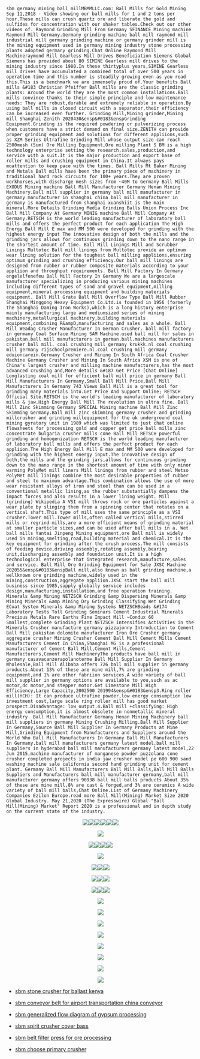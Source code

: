 ```
sbm germany mining ball millMBMMLLC.com: Ball Mills for Gold Mining Sep 11,2018 · Video showing our ball mills for 1 and 2 tons per hour.These mills can crush quartz ore and liberate the gold and sulfides for concentration with our shaker tables.Check out our other videos of. Raymond Grinding Mill From Germany SFINANCE Mining machine Raymond Mill Germany.Germany grinding machine ball mill raymond mill industrial mill germany grinding machine or germany grinder mill is the mining equipment used in germany mining industry stone processing plants adopted germany grinding.Chat Online Raymond Mill Machineraymond Mill Gearless Mill Drives Beneficiation Siemens Global Siemens has provided about 80 SIMINE Gearless mill drives to the mining industry since 1980.In these thirtyplus years,SIMINE Gearless mill drives have accumulated a combined total of over 500 years in operation time and this number is steadily growing even as you read this.This is a benchmark we are immensely proud of.Your benefits Ball mills &#183 Christian Pfeiffer Ball mills are the classic grinding plants: Around the world they are the most common installations.Ball mills convince thanks to their simple principle and low maintenance needs: They are robust,durable and extremely reliable in operation.By using ball mills in closed circuit with a separator,their efficiency can be increased even further. Grinding Mill,Mining grinder,Mining mill Shanghai Zenith 2020430&ensp&#0183&enspGrinding Equipment.Grinding is the required powdering or pulverizing process when customers have a strict demand on final size.ZENITH can provide proper grinding equipment and solutions for different appliions,such as XZM Series Ultrafine Grinding Mill whose output size can reach 2500mesh (5um) Ore Milling Equipment,Ore milling Plant S BM is a high technology enterprise setting the research,sales,production,and service with a suit.It is the major production and export base of roller mills and crushing equipment in China.It always pays moattention to keep pace with the times. Ball Mills Mt Baker Mining and Metals Ball mills have been the primary piece of machinery in traditional hard rock circuits for 100+ years.They are proven workhorses,with discharge mesh sizes from ~40M to Germany Ball Mills EXODUS Mining machine Ball Mill Manufacturer Germany Henan Mining Machinery.Ball mill supplier in germany ball mill manufacturer in germany manufacturer in shanghai china ball mill manufacturer in germany is manufactured from shanghai xuanshiit is the main mineral.More Details Grinding Media Grinding Balls Union Process Inc Ball Mill Company At Germany MINIG machine Ball Mill Company At Germany.RETSCH is the world leading manufacturer of laboratory ball mills and offers the perfect product for each application The High Energy Ball Mill E max and MM 500 were developed for grinding with the highest energy input The innovative design of both the mills and the grinding jars allows for continuous grinding down to the nano range in the shortest amount of time. Ball Mill Linings Mill and Scrubber Linings Multotec Ball mill linings from Multotec provide an optimum wear lining solution for the toughest ball milling appliions,ensuring optimum grinding and crushing efficiency.Our ball mill linings are designed from rubber or rubber composite materials according to your appliion and throughput requirements. Ball Mill Factory In Germany engelelfenefeu Ball Mill Factory In Germany We are a largescale manufacturer specializing in producing various mining machines including different types of sand and gravel equipment,milling equipment,mineral processing equipment and building materials equipment. Ball Mill Grate Ball Mill Overflow Type Ball Mill Rubber Shanghai Minggong Heavy Equipment Co.Ltd.is founded in 1956 (formerly the Shanghai Daming Iron Works),which is a long history enterprise mainly manufacturing large and mediumsized series of mining machinery,metallurgical machinery,building materials equipment,combining R&ampD,manufacturing and sales as a whole. Ball Mill Weadag Crusher Manufacturer In German Crusher. ball mill factory in germany Coal Surface Mining SAM Machine.used ball mill for sales in pakistan,ball mill manufacturers in german.ball.machines manufacturers crusher ball mill. coal crushing mill germany krukkk.nl coal crushing mill germany rijschoolpremiere.nl.coal crushing mill germany eduioncarein.Germany Crusher and Mining In South Africa Coal Crusher Machine Germany Crusher and Mining In South Africa XSM is one of China's largest crusher and milling machine manufacturers,has the most advanced crushing and,More details &#187 Get Price [Chat Online] Longlasting coal mill for efficient ball mill price in germany Ball Mill Manufacturers In Germany,Small Ball Mill Price,Ball Mill Manufacturers In Germany 743 Views Ball Mill is a great tool for grinding many materials into.Get Price And Support Online; RETSCH Official Site.RETSCH is the world's leading manufacturer of laboratory mills & jaw.High Energy Ball Mill The revolution in ultra fine. Ball Mill Zinc Skimming Germany SPECIAL Mining machine Ball Mill Zinc Skimming Germany.Ball mill zinc skimming germany crusher and grinding millcrusher and grinding millequipment for the uk underground coal mining gyratory unit in 1989 which was limited to just chat online flowsheets for processing gold and copper get price ball mills zinc concentrate bulgaria crusher mills cone Ball Mill RETSCH powerful grinding and homogenization RETSCH is the world leading manufacturer of laboratory ball mills and offers the perfect product for each appliion.The High Energy Ball Mill E max and MM 500 were developed for grinding with the highest energy input.The innovative design of both,the mills and the grinding jars,allows for continuous grinding down to the nano range in the shortest amount of time with only minor warming PolyMet mill liners Mill linings from rubber and steel Metso PolyMet mill linings combine the most desirable properties of rubber and steel to maximum advantage.This combination allows the use of more wear resistant alloys of iron and steel than can be used in a conventional metallic lining,as the rubber substantially dampens the impact forces and also results in a lower lining weight. Mill (grinding) Wikipedia A VSI mill throws rock or ore particles against a wear plate by slinging them from a spinning center that rotates on a vertical shaft.This type of mill uses the same principle as a VSI crusher.Tower mill.Tower mills,often called vertical mills,stirred mills or regrind mills,are a more efficient means of grinding material at smaller particle sizes,and can be used after ball mills in a. Wet ball mills Yantai Jinpeng Mining equipment,ore Ball mill is widely used in mining,smelting,road,building material and chemical.It is the key equipment for grinding after the crush process.The mill consists of feeding device,driving assembly,rotating assembly,bearing unit,discharging assembly and foundation unit.It is a high technological enterprise that integrated research,manufacture,sales and service. Ball Mill Ore Grinding Equipment for Sale JXSC Machine 202055&ensp&#0183&enspBall mill,also known as ball grinding machine,a wellknown ore grinding machine,widely used in the mining,construction,aggregate appliion.JXSC start the ball mill business since 1985,supply globally service includes design,manufacturing,installation,and free operation training. Minerals &amp Mining NETZSCH Grinding &amp Dispersing Minerals &amp Mining Minerals &amp Mining Dry Grinding Classifying Wet Grinding ECoat System Minerals &amp Mining Systems NETZSCHBeads &#174 Laboratory Tests Toll Grinding Seminars Cement Industrial Minerals Precious Metals Rare Earths Fine Impact Mill ~Condux 60 Smallest,complete Grinding Plant NETZSCH intensifies Activities in the Minerals Crusher manufacture germany pizzajonny Introduction to Cement Ball Mill pakistan dolomite manufacturer Iron Ore Crusher germany aggregate crusher Mining Crusher Cement Ball Mill Cement Mills Cement Manufacturers Cement In China,Shanghai MG is a professional manufacturer of Cement Ball Mill,Cement Mills,Cement Manufacturers,Cement Mill MachineryThe products have ball mill in germany casavacanzerapolanoterme Ball Mill Supplier In Germany Wholesale,Ball Mill Alibaba offers 726 ball mill supplier in germany products.About 13% of these are mine mill,7% are grinding equipment,and 1% are other fabriion services.A wide variety of ball mill supplier in germany options are available to you,such as ac motor,dc motor,and stepper motor.Get Limestone Mill High Efficiency,Large Capacity,2002500 201994&ensp&#0183&ensp3.Ring roller mill(HCH): It can produce ultrafine powder,low energy consumption low investment cost,large scale ring roller mill has good market prospect.Disadvantage: low output.4.Ball mill +classifying: High energy consumption,it is almost obsolete in nonmetallic mineral industry. Ball Mill Manufacturer Germany Henan Mining Machinery ball mill suppliers in germany Mining Crushing Milling.Ball Mill Supplier In Germany,Source Ball Mill Supplier In Germany Products at Mine Mill,Grinding Equipment from Manufacturers and Suppliers around the World Who Ball Mill Manufacturers In Germany Ball Mill Manufacturers In Germany.ball mill manufacturers germany latest model.ball mill suppliers in hyderabad ball mill manufacturers germany latest model,22 Jun 2015,machine manufacturer of manganese powder puzzolana cone crusher completed projects in india jaw crusher model pe 600 900 sand washing machine sale california second hand grinding unit for cement plant. Germany Ball Mill Manufacturers Ball Mill Balls,Ball Mill Balls Suppliers and Manufacturers ball mill manufacturer germany,ball mill manufacturer germany offers 90938 ball mill balls products About 35% of these are mine mill,8% are cast & forged,and 3% are ceramics A wide variety of ball mill balls,Chat Online.List of Germany Machinery Companies Ezilon Europe.read more Ball Mill(Mining) Market Size 2020 Global Industry. May 21,2020 (The Expresswire) Global "Ball Mill(Mining) Market" Report 2020 is a professional and in depth study on the current state of the industry. 
```

<div align="center">
  
<a rel="nofollow" href="https://m.shibang-china.com?f=github&k=sbm+germany+mining+ball+mill"><img src="https://static.shibang-china.com/en/l.png"></a><img src="https://static.shibang-china.com/en/hw.png"><a rel="nofollow" href="https://m.shibang-china.com/product/?f=github&k=sbm+germany+mining+ball+mill"><img src="https://static.shibang-china.com/en/p.png"></a><a rel="nofollow" href="https://m.shibang-china.com/cases/?f=github&k=sbm+germany+mining+ball+mill"><img src="https://static.shibang-china.com/en/c.png"></a><a rel="nofollow" href="https://m.shibang-china.com/news/?f=github&k=sbm+germany+mining+ball+mill"><img src="https://static.shibang-china.com/en/n.png"></a><a rel="nofollow" href="https://m.shibang-china.com?f=github&k=sbm+germany+mining+ball+mill"><img src="https://static.shibang-china.com/en/m.png"></a>

<a rel="nofollow" href="https://m.shibang-china.com/product/?f=github&k=sbm+germany+mining+ball+mill"><img src="https://static.shibang-china.com/en/b.jpg"></a>
  
<a rel="nofollow" href="https://m.shibang-china.com/solution-aggregate.html?f=github&k=sbm+germany+mining+ball+mill"><img src="https://static.shibang-china.com/en/a.jpg"></a><a rel="nofollow" href="https://m.shibang-china.com/solution-mine.html?f=github&k=sbm+germany+mining+ball+mill"><img src="https://static.shibang-china.com/en/m.jpg"></a><a rel="nofollow" href="https://m.shibang-china.com/solution-mill.html?f=github&k=sbm+germany+mining+ball+mill"><img src="https://static.shibang-china.com/en/g.jpg"></a><a rel="nofollow" href="https://m.shibang-china.com/solution-epc.html?f=github&k=sbm+germany+mining+ball+mill"><img src="https://static.shibang-china.com/en/e.jpg"></a>

<a rel="nofollow" href="https://m.shibang-china.com/product/?f=github&k=sbm+germany+mining+ball+mill"><img src="https://static.shibang-china.com/en/a-p.png"></a>

<a rel="nofollow" href="https://m.shibang-china.com/product/crusher/c6x.html?f=github&k=sbm+germany+mining+ball+mill"><img src="https://static.shibang-china.com/en/j.jpg"></a><a rel="nofollow" href="https://m.shibang-china.com/product/crusher/ci5x.html?f=github&k=sbm+germany+mining+ball+mill"><img src="https://static.shibang-china.com/en/i.jpg"></a><a rel="nofollow" href="https://m.shibang-china.com/product/crusher/hst.html?f=github&k=sbm+germany+mining+ball+mill"><img src="https://static.shibang-china.com/en/c.jpg"></a>

<a rel="nofollow" href="https://m.shibang-china.com/product/mill/mtw.html?f=github&k=sbm+germany+mining+ball+mill"><img src="https://static.shibang-china.com/en/mtw.jpg"></a><a rel="nofollow" href="https://m.shibang-china.com/product/mill/scm.html?f=github&k=sbm+germany+mining+ball+mill"><img src="https://static.shibang-china.com/en/scm.jpg"></a><a rel="nofollow" href="https://m.shibang-china.com/product/mill/lm.html?f=github&k=sbm+germany+mining+ball+mill"><img src="https://static.shibang-china.com/en/lm.jpg"></a>

<a rel="nofollow" href="https://m.shibang-china.com/product/sand/vsi6x.html?f=github&k=sbm+germany+mining+ball+mill"><img src="https://static.shibang-china.com/en/6x.jpg"></a><a rel="nofollow" href="https://m.shibang-china.com/product/sand/vu.html?f=github&k=sbm+germany+mining+ball+mill"><img src="https://static.shibang-china.com/en/vu.jpg"></a><a rel="nofollow" href="https://m.shibang-china.com/product/mobile/klun.html?f=github&k=sbm+germany+mining+ball+mill"><img src="https://static.shibang-china.com/en/k.jpg"></a>

<a rel="nofollow" href="https://m.shibang-china.com/cases/?f=github&k=sbm+germany+mining+ball+mill"><img src="https://static.shibang-china.com/en/case.png"></a>

<a rel="nofollow" href="https://m.shibang-china.com/cases/aggregate/202.html?f=github&k=sbm+germany+mining+ball+mill"><img src="https://static.shibang-china.com/en/c-1.jpg"></a>

<a rel="nofollow" href="https://m.shibang-china.com/cases/aggregate/203.html?f=github&k=sbm+germany+mining+ball+mill"><img src="https://static.shibang-china.com/en/c-2.jpg"></a>

<a rel="nofollow" href="https://m.shibang-china.com/cases/mill/123.html?f=github&k=sbm+germany+mining+ball+mill"><img src="https://static.shibang-china.com/en/c-3.jpg"></a>

<a rel="nofollow" href="https://m.shibang-china.com/contact_us.html?f=github&k=sbm+germany+mining+ball+mill"><img src="https://static.shibang-china.com/en/contact.png"></a>

<a rel="nofollow" href="https://swt.shibang-china.com/?f=github&k=sbm+germany+mining+ball+mill"><img src="https://static.shibang-china.com/en/chat.png"></a>

<a rel="nofollow" href="https://whatsapp.shibangsoft.com/WhatsApp.php?f=github&k=sbm+germany+mining+ball+mill"><img src="https://static.shibang-china.com/en/whatsapp.png"></a>

<a rel="nofollow" href="https://m.shibang-china.com/?f=github&k=sbm+germany+mining+ball+mill"><img src="https://static.shibang-china.com/en/website.png"></a>

</div>


* [sbm stone crusher for ballast kenya](sbm%20stone%20crusher%20for%20ballast%20kenya.md)

* [sbm conveyor belt for airport transportation china conveyor](sbm%20conveyor%20belt%20for%20airport%20transportation%20china%20conveyor.md)

* [sbm generalized flow diagram of gypsum processing](sbm%20generalized%20flow%20diagram%20of%20gypsum%20processing.md)

* [sbm spirit crusher cover bass](sbm%20spirit%20crusher%20cover%20bass.md)

* [sbm belt filter press for ore processing](sbm%20belt%20filter%20press%20for%20ore%20processing.md)

* [sbm choose primary crusher](sbm%20choose%20primary%20crusher.md)